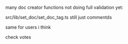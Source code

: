 many doc creator functions not doing full validation yet:

src/lib/set_doc/set_doc_tag.ts still just commentds

same for users i think

check votes

